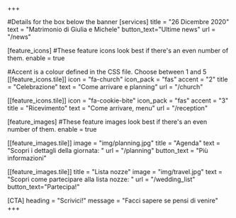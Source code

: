 +++

#Details for the box below the banner
[services]
  title = "26 Dicembre 2020"
  text = "Matrimonio di Giulia e Michele"
  button_text="Ultime news"
  url = "/news"
   
[feature_icons]
  #These feature icons look best if there's an even number of them.
  enable = true

  #Accent is a colour defined in the CSS file. Choose between 1 and 5
  [[feature_icons.tile]]
    icon = "fa-church"
    icon_pack = "fas"
    accent = "2"
    title = "Celebrazione"
    text = "Come arrivare e planning"
	url = "/church"

  [[feature_icons.tile]]
	icon = "fa-cookie-bite"
    icon_pack = "fas"
    accent = "3"
    title = "Ricevimento"
    text = "Come arrivare, menu"
    url = "/reception"

[feature_images]
#These feature images look best if there's an even number of them.
  enable = true

  [[feature_images.tile]]
    image = "img/planning.jpg"
    title = "Agenda"
    text = "Scopri i dettagli della giornata: "
    url = "/planning"
    button_text = "Più informazioni"

  [[feature_images.tile]]
    title = "Lista nozze"
	image = "img/travel.jpg"
    text = "Scopri come partecipare alla lista nozze: "
    url = "/wedding_list"
    button_text="Partecipa!"
	


[CTA]
  heading = "Scrivici!"
  message = "Facci sapere se pensi di venire"
+++
